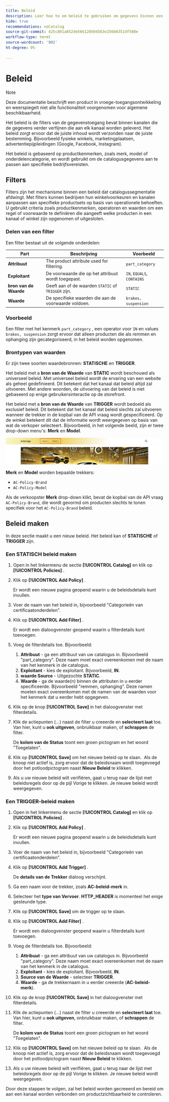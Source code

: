 ```yaml
---
title: Beleid
description: Leer hoe te om beleid te gebruiken om gegevens binnen een kanaal te filtreren om ervoor te zorgen dat de gegevens naar de juiste bestemming worden verzonden.
hide: true
recommendations: noCatalog
source-git-commit: 425c801a852de566120504563e256b0351df588e
workflow-type: tm+mt
source-wordcount: '902'
ht-degree: 0%

---
```


# Beleid

>[!NOTE]
>
>Deze documentatie beschrijft een product in vroege-toegangsontwikkeling en weerspiegelt niet alle functionaliteit voorgenomen voor algemene beschikbaarheid.

Het beleid is de filters van de gegevenstoegang bevat binnen kanalen die de gegevens verder verfijnen die aan elk kanaal worden geleverd. Het beleid zorgt ervoor dat de juiste inhoud wordt verzonden naar de juiste bestemming. Bijvoorbeeld fysieke winkels, marketingplaatsen, advertentiepijpleidingen (Google, Facebook, Instagram).

Het beleid is gebaseerd op productkenmerken, zoals merk, model of onderdelencategorie, en wordt gebruikt om de catalogusgegevens aan te passen aan specifieke bedrijfsvereisten. &#x200B;

## Filters

Filters zijn het mechanisme binnen een beleid dat catalogussegmentatie afdwingt. Met filters kunnen bedrijven hun winkelvoorkeuren en kanalen aanpassen aan specifieke productsets op basis van operationele behoeften. U gebruikt criteria zoals productkenmerken, operatoren en waarden om een regel of voorwaarde te definiëren die aangeeft welke producten in een kanaal of winkel zijn opgenomen of uitgesloten.

### Delen van een filter

Een filter bestaat uit de volgende onderdelen:

| Part | Beschrijving | Voorbeeld |
|---|---|---|
| **Attribuut** | The product attribute used for filtering. | `part_category` |
| **Exploitant** | De voorwaarde die op het attribuut wordt toegepast. | `IN`, `EQUALS`, `CONTAINS` |
| **bron van de Waarde** | Geeft aan of de waarden `STATIC` of `TRIGGER` zijn. | `STATIC` |
| **Waarde** | De specifieke waarden die aan de voorwaarde voldoen. | `brakes, suspension` |

### Voorbeeld

Een filter met het kenmerk `part_category` , een operator voor `IN` en values `brakes, suspension` zorgt ervoor dat alleen producten die als remmen en ophanging zijn gecategoriseerd, in het beleid worden opgenomen.

### Brontypen van waarden

Er zijn twee soorten waardebronnen: **STATISCHE** en **TRIGGER**.

Het beleid met a **bron van de Waarde** van **STATIC** wordt beschouwd als universeel beleid. Met universeel beleid wordt de ervaring van een website als geheel gedefinieerd. Dit betekent dat het kanaal dat beleid altijd zal uitvoeren. Met andere woorden, de uitvoering van dat beleid is niet gebaseerd op enige gebruikersinteractie op de storefront.

Het beleid met a **bron van de Waarde** van **TRIGGER** wordt bedoeld als exclusief beleid. Dit betekent dat het kanaal dat beleid slechts zal uitvoeren wanneer de trekker in de kopbal van de API vraag wordt gespecificeerd. Op de winkel betekent dit dat de informatie wordt weergegeven op basis van wat de verkoper selecteert. Bijvoorbeeld, in het volgende beeld, zijn er twee drop-down menu&#39;s: **Merk** en **Model**.

![ Trigger waardebron op storefront ](../assets/policy-trigger.png)

**Merk** en **Model** worden bepaalde trekkers:

- `AC-Policy-Brand`
- `AC-Policy-Model`

Als de verkoopster **Merk** drop-down klikt, bevat de kopbal van de API vraag `AC-Policy-Brand`, die wordt gevormd om producten slechts te tonen specifiek voor het `AC-Policy-Brand` beleid.

## Beleid maken

In deze sectie maakt u een nieuw beleid. Het beleid kan of **STATISCHE** of **TRIGGER** zijn.

### Een STATISCH beleid maken

1. Open in het linkermenu de sectie **[!UICONTROL Catalog]** en klik op **[!UICONTROL Policies]** .

1. Klik op **[!UICONTROL Add Policy]** .

   Er wordt een nieuwe pagina geopend waarin u de beleidsdetails kunt invullen. &#x200B;

1. Voer de naam van het beleid in, bijvoorbeeld &quot;Categorieën van certificaatonderdelen&quot;.

1. Klik op **[!UICONTROL Add Filter]** .

   Er wordt een dialoogvenster geopend waarin u filterdetails kunt toevoegen.

1. Voeg de filterdetails toe. Bijvoorbeeld:

   1. **Attribuut** - ga een attribuut van uw catalogus in. Bijvoorbeeld &quot;part_category&quot;. Deze naam moet exact overeenkomen met de naam van het kenmerk in de catalogus.
   1. **Exploitant** - kies de exploitant. Bijvoorbeeld, **IN**. &#x200B;
   1. **waarde Source** - Uitgezochte **STATIC**. &#x200B;
   1. **Waarde** - ga de waarde(n) binnen de attributen in u eerder specificeerde. Bijvoorbeeld &quot;remmen, ophanging&quot;. &#x200B;Deze namen moeten exact overeenkomen met de namen van de waarden voor het kenmerk dat u eerder hebt opgegeven.

1. Klik op de knop **[!UICONTROL Save]** in het dialoogvenster met filterdetails. &#x200B;

1. Klik de actiepunten (...) naast de filter u creeerde en **selecteert laat** toe. Van hier, kunt u **ook uitgeven**, **&#x200B;**&#x200B;onbruikbaar maken, of **schrappen** de filter.

   De **kolom van de Status** toont een groen pictogram en het woord &quot;Toegelaten&quot;.

1. Klik op **[!UICONTROL Save]** om het nieuwe beleid op te slaan. &#x200B; Als de knoop niet actief is, zorg ervoor dat de beleidsnaam wordt toegevoegd door het potloodpictogram naast **Nieuw Beleid** te klikken.

1. Als u uw nieuwe beleid wilt verifiëren, gaat u terug naar de lijst met beleidsregels door op de pijl Vorige te klikken. &#x200B;Je nieuwe beleid wordt weergegeven.

### Een TRIGGER-beleid maken

1. Open in het linkermenu de sectie **[!UICONTROL Catalog]** en klik op **[!UICONTROL Policies]** .

1. Klik op **[!UICONTROL Add Policy]** .

   Er wordt een nieuwe pagina geopend waarin u de beleidsdetails kunt invullen. &#x200B;

1. Voer de naam van het beleid in, bijvoorbeeld &quot;Categorieën van certificaatonderdelen&quot;.

1. Klik op **[!UICONTROL Add Trigger]** .

   De **details van de Trekker** dialoog verschijnt.

1. Ga een naam voor de trekker, zoals **AC-beleid-merk** in.

1. Selecteer het **type van Vervoer**. **HTTP_HEADER** is momenteel het enige gesteunde type.

1. Klik op **[!UICONTROL Save]** om de trigger op te slaan.

1. Klik op **[!UICONTROL Add Filter]** .

   Er wordt een dialoogvenster geopend waarin u filterdetails kunt toevoegen.

1. Voeg de filterdetails toe. Bijvoorbeeld:

   1. **Attribuut** - ga een attribuut van uw catalogus in. Bijvoorbeeld &quot;part_category&quot;. Deze naam moet exact overeenkomen met de naam van het kenmerk in de catalogus.
   1. **Exploitant** - kies de exploitant. Bijvoorbeeld, **IN**. &#x200B;
   1. **Source van de Waarde** - selecteer **TRIGGER**. &#x200B;
   1. **Waarde** - ga de trekkernaam in u eerder creeerde (**AC-beleid-merk**).

1. Klik op de knop **[!UICONTROL Save]** in het dialoogvenster met filterdetails. &#x200B;

1. Klik de actiepunten (...) naast de filter u creeerde en **selecteert laat** toe. Van hier, kunt u **ook uitgeven**, **&#x200B;**&#x200B;onbruikbaar maken, of **schrappen** de filter.

   De **kolom van de Status** toont een groen pictogram en het woord &quot;Toegelaten&quot;.

1. Klik op **[!UICONTROL Save]** om het nieuwe beleid op te slaan. &#x200B; Als de knoop niet actief is, zorg ervoor dat de beleidsnaam wordt toegevoegd door het potloodpictogram naast **Nieuw Beleid** te klikken.

1. Als u uw nieuwe beleid wilt verifiëren, gaat u terug naar de lijst met beleidsregels door op de pijl Vorige te klikken. &#x200B;Je nieuwe beleid wordt weergegeven.

Door deze stappen te volgen, zal het beleid worden gecreeerd en bereid om aan een kanaal worden verbonden om productzichtbaarheid te controleren.
